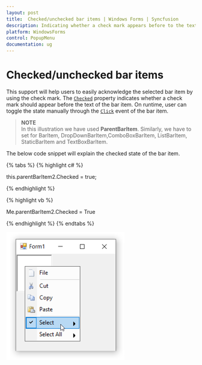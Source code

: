 ```yaml
---
layout: post
title:  Checked/unchecked bar items | Windows Forms | Syncfusion
description: Indicating whether a check mark appears before to the text of the selected bar item.
platform: WindowsForms
control: PopupMenu
documentation: ug
---
```


# Checked/unchecked bar items

This support will help users to easily acknowledge the selected bar item by using the check mark. The [`Checked`](https://help.syncfusion.com/cr/windowsforms/Syncfusion.Tools.Windows~Syncfusion.Windows.Forms.Tools.XPMenus.BarItem~Checked.html) property indicates whether a check mark should appear before the text of the bar item. On runtime, user can toggle the state manually through the [`Click`](https://help.syncfusion.com/cr/windowsforms/Syncfusion.Tools.Windows~Syncfusion.Windows.Forms.Tools.XPMenus.BarItem~Click_EV.html) event of the bar item.

>**NOTE**        
In this illustration we have used **ParentBarItem**. Similarly, we have to set for BarItem, DropDownBarItem,ComboBoxBarItem, ListBarItem, StaticBarItem and TextBoxBarItem.


The below code snippet will explain the checked state of the bar item.

{% tabs %}
{% highlight c# %}

this.parentBarItem2.Checked = true;

{% endhighlight %}

{% highlight vb %}

Me.parentBarItem2.Checked = True

{% endhighlight %}
{% endtabs %}


![Checked/unchecked menu items](Checked_Images/Checked.png)
